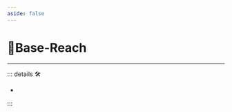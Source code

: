 ```yaml
---
aside: false
---
```

# 🔷Base-Reach

---

<!-- =================================================== -->
<!-- =================================================== -->
<!-- =================================================== -->
<!-- =================================================== -->
<!-- =================================================== -->
::: details 🛠

-

:::
